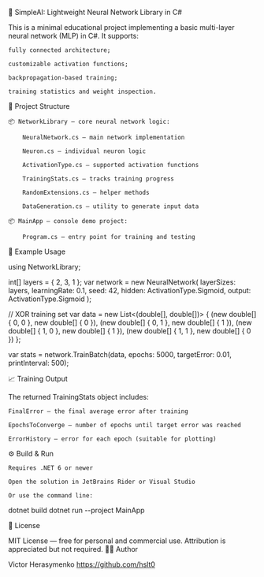 🧠 SimpleAI: Lightweight Neural Network Library in C#

This is a minimal educational project implementing a basic multi-layer neural network (MLP) in C#. It supports:

    fully connected architecture;

    customizable activation functions;

    backpropagation-based training;

    training statistics and weight inspection.

📁 Project Structure

    📦 NetworkLibrary — core neural network logic:

        NeuralNetwork.cs — main network implementation

        Neuron.cs — individual neuron logic

        ActivationType.cs — supported activation functions

        TrainingStats.cs — tracks training progress

        RandomExtensions.cs — helper methods

        DataGeneration.cs — utility to generate input data

    📦 MainApp — console demo project:

        Program.cs — entry point for training and testing

🔧 Example Usage

using NetworkLibrary;

int[] layers = { 2, 3, 1 };
var network = new NeuralNetwork(
    layerSizes: layers,
    learningRate: 0.1,
    seed: 42,
    hidden: ActivationType.Sigmoid,
    output: ActivationType.Sigmoid
);

// XOR training set
var data = new List<(double[], double[])>
{
    (new double[] { 0, 0 }, new double[] { 0 }),
    (new double[] { 0, 1 }, new double[] { 1 }),
    (new double[] { 1, 0 }, new double[] { 1 }),
    (new double[] { 1, 1 }, new double[] { 0 })
};

var stats = network.TrainBatch(data, epochs: 5000, targetError: 0.01, printInterval: 500);

📈 Training Output

The returned TrainingStats object includes:

    FinalError — the final average error after training

    EpochsToConverge — number of epochs until target error was reached

    ErrorHistory — error for each epoch (suitable for plotting)

⚙️ Build & Run

    Requires .NET 6 or newer

    Open the solution in JetBrains Rider or Visual Studio

    Or use the command line:

dotnet build
dotnet run --project MainApp

🪪 License

MIT License — free for personal and commercial use. Attribution is appreciated but not required.
👨‍💻 Author

Victor Herasymenko
https://github.com/hslt0
